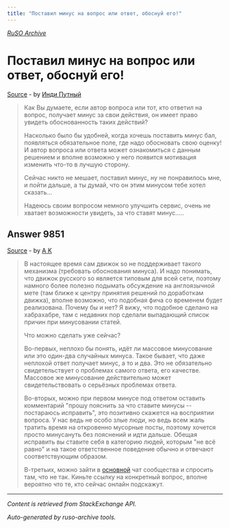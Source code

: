 ```yaml
---
title: "Поставил минус на вопрос или ответ, обоснуй его!"
---
```

<p><i><a href="https://github.com/MSDN-WhiteKnight/ruso-archive/">RuSO Archive</a></i></p>
<h1>Поставил минус на вопрос или ответ, обоснуй его!</h1>
<p><a href="https://ru.meta.stackoverflow.com/questions/9850/%d0%9f%d0%be%d1%81%d1%82%d0%b0%d0%b2%d0%b8%d0%bb-%d0%bc%d0%b8%d0%bd%d1%83%d1%81-%d0%bd%d0%b0-%d0%b2%d0%be%d0%bf%d1%80%d0%be%d1%81-%d0%b8%d0%bb%d0%b8-%d0%be%d1%82%d0%b2%d0%b5%d1%82-%d0%be%d0%b1%d0%be%d1%81%d0%bd%d1%83%d0%b9-%d0%b5%d0%b3%d0%be">Source</a> - by <a href="https://ru.meta.stackoverflow.com/users/190822/%d0%98%d0%bd%d0%b4%d0%b8-%d0%9f%d1%83%d1%82%d0%bd%d1%8b%d0%b9">Инди Путный</a></p>
<blockquote>
<p>Как Вы думаете, если автор вопроса или тот, кто ответил на вопрос, получает минус за свои действия, он имеет право увидеть обоснованность таких действий?</p>

<p>Насколько было бы удобней, когда хочешь поставить минус бал, появляться обязательное поле, где надо обосновать свою оценку! И автор вопроса или ответа может ознакомиться с данным решением и вполне возможно у него появится мотивация изменить что-то в лучшую сторону.</p>

<p>Сейчас никто не мешает, поставил минус, ну не понравилось мне, и пойти дальше, а ты думай, что он этим минусом тебе хотел сказать...</p>

<p>Надеюсь своим вопросом немного улучшить сервис, очень не хватает возможности увидеть, за что ставят минус.....</p>

</blockquote>
<h2>Answer 9851</h2>
<p><a href="https://ru.meta.stackoverflow.com/a/9851/">Source</a> - by <a href="https://ru.meta.stackoverflow.com/users/213987/a-k">A K</a></p>
<blockquote>
<p>В настоящее время сам движок so не поддерживает такого механизма (требовать обоснования минуса). И надо понимать, что движок русского so является типовым для всей сети, поэтому намного более полезно подымать обсуждение на англоязычной мете (там ближе к центру принятия решений по доработкам движка), вполне возможно, что подобная фича со временем будет реализована. Почему бы и нет? Я вижу, что подобное сделано на хабрахабре, там с недавних пор сделали выпадающий список причин при минусовании статей.</p>

<p>Что можно сделать уже сейчас?</p>

<p>Во-первых, неплохо бы понять, идёт ли массовое минусование или это один-два случайных минуса. Такое бывает, что даже неплохой ответ получает минус, а то и два. Это не обязательно свидетельствует о проблемах самого ответа, его качестве. Массовое же минусование действительно может свидетельствовать о серьёзных проблемах ответа.</p>

<p>Во-вторых, можно при первом минусе под ответом оставить комментарий "прошу пояснить за что ставите минусы -- постараюсь исправить", это позитивно скажется на восприятии вопроса. У нас ведь не особо злые люди, но ведь всем жаль тратить время на откровенно мусорные посты, поэтому хочется просто минусануть без пояснений и идти дальше. Обещая исправить вы ставите себя в категорию людей, которым "не всё равно" и на такое ответственное поведение обычно и отвечают соответствующим образом.</p>

<p>В-третьих, можно зайти в <a href="https://chat.stackexchange.com/rooms/22462/stack-overflow--">основной</a> чат сообщества и спросить там, что не так. Киньте ссылку на конкретный вопрос, вполне вероятно что те, кто сейчас онлайн подскажут.</p>

</blockquote>
<hr/>
<p><i>Content is retrieved from StackExchange API. </i></p>
<p><i>Auto-generated by ruso-archive tools. </i></p>
